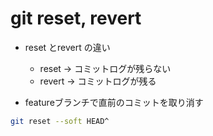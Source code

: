 # git reset, revert

- reset とrevert の違い
    - reset -> コミットログが残らない
    - revert -> コミットログが残る

- featureブランチで直前のコミットを取り消す
```bash
git reset --soft HEAD^
```
